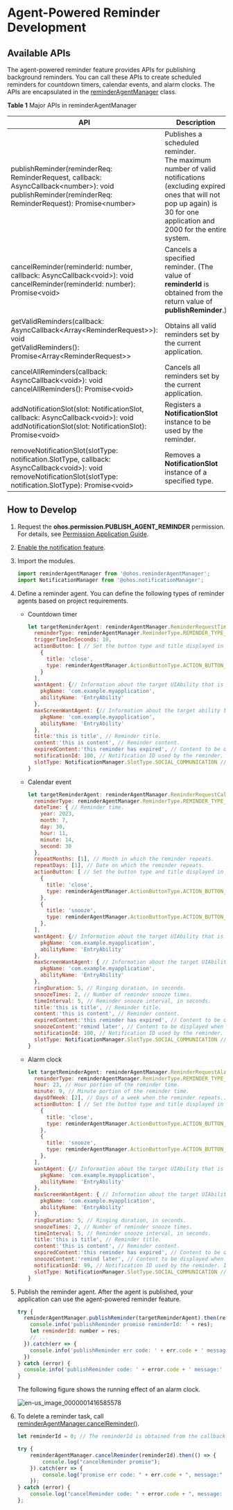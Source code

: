 # Agent-Powered Reminder Development


## Available APIs

The agent-powered reminder feature provides APIs for publishing background reminders. You can call these APIs to create scheduled reminders for countdown timers, calendar events, and alarm clocks. The APIs are encapsulated in the [reminderAgentManager](../reference/apis/js-apis-reminderAgentManager.md) class.

**Table 1** Major APIs in reminderAgentManager

| API                                                          | Description                                                  |
| ------------------------------------------------------------ | ------------------------------------------------------------ |
| publishReminder(reminderReq: ReminderRequest, callback: AsyncCallback&lt;number&gt;): void<br>publishReminder(reminderReq: ReminderRequest): Promise&lt;number&gt; | Publishes a scheduled reminder.<br>The maximum number of valid notifications (excluding expired ones that will not pop up again) is 30 for one application and 2000 for the entire system. |
| cancelReminder(reminderId: number, callback: AsyncCallback&lt;void&gt;): void<br>cancelReminder(reminderId: number): Promise&lt;void&gt; | Cancels a specified reminder. (The value of **reminderId** is obtained from the return value of **publishReminder**.) |
| getValidReminders(callback: AsyncCallback&lt;Array&lt;ReminderRequest&gt;&gt;): void<br>getValidReminders(): Promise&lt;Array&lt;ReminderRequest&gt;&gt; | Obtains all valid reminders set by the current application.  |
| cancelAllReminders(callback: AsyncCallback&lt;void&gt;): void<br>cancelAllReminders(): Promise&lt;void&gt; | Cancels all reminders set by the current application.        |
| addNotificationSlot(slot: NotificationSlot, callback: AsyncCallback&lt;void&gt;): void<br>addNotificationSlot(slot: NotificationSlot): Promise&lt;void&gt; | Registers a **NotificationSlot** instance to be used by the reminder. |
| removeNotificationSlot(slotType: notification.SlotType, callback: AsyncCallback&lt;void&gt;): void<br>removeNotificationSlot(slotType: notification.SlotType): Promise&lt;void&gt; | Removes a **NotificationSlot** instance of a specified type. |


## How to Develop

1. Request the **ohos.permission.PUBLISH_AGENT_REMINDER** permission. For details, see [Permission Application Guide](../security/accesstoken-guidelines.md#declaring-permissions-in-the-configuration-file).

2. [Enable the notification feature](../notification/notification-enable.md).

3. Import the modules.

   ```js
   import reminderAgentManager from '@ohos.reminderAgentManager';
   import NotificationManager from '@ohos.notificationManager';
   ```

4. Define a reminder agent. You can define the following types of reminder agents based on project requirements.
   - Countdown timer

      ```js
      let targetReminderAgent: reminderAgentManager.ReminderRequestTimer = {
        reminderType: reminderAgentManager.ReminderType.REMINDER_TYPE_TIMER, // The reminder type is countdown timer.
        triggerTimeInSeconds: 10,
        actionButton: [ // Set the button type and title displayed in the reminder notification. The Close and Snooze types are supported, and the Snooze type must be used together with the snoozeTimes and timeInterval parameters.
          {
            title: 'close',
            type: reminderAgentManager.ActionButtonType.ACTION_BUTTON_TYPE_CLOSE
          }
        ],
        wantAgent: {// Information about the target UIAbility that is displayed after the reminder notification is touched.
          pkgName: 'com.example.myapplication',
          abilityName: 'EntryAbility'
        },
        maxScreenWantAgent: {// Information about the target ability that is automatically started when the specified reminder time arrives is displayed in full screen.
          pkgName: 'com.example.myapplication',
          abilityName: 'EntryAbility'
        },
        title:'this is title', // Reminder title.
        content:'this is content', // Reminder content.
        expiredContent:'this reminder has expired', // Content to be displayed after the reminder expires.
        notificationId: 100, // Notification ID used by the reminder. If there are reminders with the same notification ID, the later one will overwrite the earlier one.
        slotType: NotificationManager.SlotType.SOCIAL_COMMUNICATION // Type of the slot used by the reminder.
      }
      ```
   - Calendar event

      ```js
      let targetReminderAgent: reminderAgentManager.ReminderRequestCalendar = {
        reminderType: reminderAgentManager.ReminderType.REMINDER_TYPE_CALENDAR, // The reminder type is calendar event.
        dateTime: { // Reminder time.
          year: 2023,
          month: 7,
          day: 30,
          hour: 11,
          minute: 14,
          second: 30
        },
        repeatMonths: [1], // Month in which the reminder repeats.
        repeatDays: [1], // Date on which the reminder repeats.
        actionButton: [ // Set the button type and title displayed in the reminder notification. The Close and Snooze types are supported, and the Snooze type must be used together with the snoozeTimes and timeInterval parameters.
          {
            title: 'close',
            type: reminderAgentManager.ActionButtonType.ACTION_BUTTON_TYPE_CLOSE
          },
          {
            title: 'snooze',
            type: reminderAgentManager.ActionButtonType.ACTION_BUTTON_TYPE_SNOOZE
          },
        ],
        wantAgent: {// Information about the target UIAbility that is displayed after the reminder notification is touched.
          pkgName: 'com.example.myapplication',
          abilityName: 'EntryAbility'
        },
        maxScreenWantAgent: { // Information about the target UIAbility that is displayed after the reminder notification is touched.
          pkgName: 'com.example.myapplication',
          abilityName: 'EntryAbility'
        },
        ringDuration: 5, // Ringing duration, in seconds.
        snoozeTimes: 2, // Number of reminder snooze times.
        timeInterval: 5, // Reminder snooze interval, in seconds.
        title:'this is title', // Reminder title.
        content:'this is content', // Reminder content.
        expiredContent:'this reminder has expired', // Content to be displayed after the reminder expires.
        snoozeContent:'remind later', // Content to be displayed when the reminder is snoozed.
        notificationId: 100, // Notification ID used by the reminder. If there are reminders with the same notification ID, the later one will overwrite the earlier one.
        slotType: NotificationManager.SlotType.SOCIAL_COMMUNICATION // Type of the slot used by the reminder.
      }
      ```
   - Alarm clock

      ```js
      let targetReminderAgent: reminderAgentManager.ReminderRequestAlarm = {
        reminderType: reminderAgentManager.ReminderType.REMINDER_TYPE_ALARM, // The reminder type is alarm clock.
        hour: 23, // Hour portion of the reminder time.
        minute: 9, // Minute portion of the reminder time.
        daysOfWeek: [2], // Days of a week when the reminder repeats..
        actionButton: [ // Set the button type and title displayed in the reminder notification. The Close and Snooze types are supported, and the Snooze type must be used together with the snoozeTimes and timeInterval parameters.
          {
            title: 'close',
            type: reminderAgentManager.ActionButtonType.ACTION_BUTTON_TYPE_CLOSE
          },
          {
            title: 'snooze',
            type: reminderAgentManager.ActionButtonType.ACTION_BUTTON_TYPE_SNOOZE
          },
        ],
        wantAgent: {// Information about the target UIAbility that is displayed after the reminder notification is touched.
          pkgName: 'com.example.myapplication',
          abilityName: 'EntryAbility'
        },
        maxScreenWantAgent: { // Information about the target UIAbility that is displayed after the reminder notification is touched.
          pkgName: 'com.example.myapplication',
          abilityName: 'EntryAbility'
        },
        ringDuration: 5, // Ringing duration, in seconds.
        snoozeTimes: 2, // Number of reminder snooze times.
        timeInterval: 5, // Reminder snooze interval, in seconds.
        title:'this is title', // Reminder title.
        content:'this is content', // Reminder content.
        expiredContent:'this reminder has expired', // Content to be displayed after the reminder expires.
        snoozeContent:'remind later', // Content to be displayed when the reminder is snoozed.
        notificationId: 99, // Notification ID used by the reminder. If there are reminders with the same notification ID, the later one will overwrite the earlier one.
        slotType: NotificationManager.SlotType.SOCIAL_COMMUNICATION // Type of the slot used by the reminder.
      }
      ```

5. Publish the reminder agent. After the agent is published, your application can use the agent-powered reminder feature.

   ```js
   try {
     reminderAgentManager.publishReminder(targetReminderAgent).then(res => {
       console.info('publishReminder promise reminderId: ' + res);
       let reminderId: number = res;
       // ...
     }).catch(err => {
       console.info('publishReminder err code: ' + err.code + ' message:' + err.message);
     })
   } catch (error) {
     console.info('publishReminder code: ' + error.code + ' message:' + error.message);
   }
   ```

   The following figure shows the running effect of an alarm clock.

   ![en-us_image_0000001416585578](figures/en-us_image_0000001416585578.png)

6. To delete a reminder task, call [reminderAgentManager.cancelReminder()](../reference/apis/js-apis-reminderAgentManager.md#reminderagentmanagercancelreminder).

   ```js
   let reminderId = 0; // The reminderId is obtained from the callback after the agent is published.
   
   try {
       reminderAgentManager.cancelReminder(reminderId).then(() => {
           console.log("cancelReminder promise");
       }).catch(err => {
           console.log("promise err code: " + err.code + ", message:" + err.message);
       });
   } catch (error) {
       console.log("cancelReminder code: " + error.code + ", message: " + error.message);
   };
   ```
